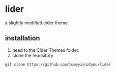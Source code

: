 # lider
 a slightly modified cider theme

## installation
1. head to the Cider Themes folder.
2. clone the repository
```
git clone https://github.com/lumeyisnotyou/lider
```
